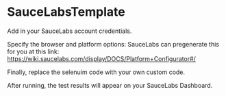 # SauceLabsTemplate

Add in your SauceLabs account credentials.

Specify the browser and platform options:
  SauceLabs can pregenerate this for you at this link: https://wiki.saucelabs.com/display/DOCS/Platform+Configurator#/


Finally, replace the selenuim code with your own custom code.

After running, the test results will appear on your SauceLabs Dashboard.

